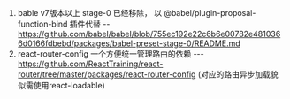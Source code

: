 1. bable v7版本以上 stage-0 已经移除， 以 @babel/plugin-proposal-function-bind 插件代替 -- https://github.com/babel/babel/blob/755ec192e22c6b6e00782e4810366d0166fdbebd/packages/babel-preset-stage-0/README.md
2. react-router-config 一个方便统一管理路由的依赖 ---https://github.com/ReactTraining/react-router/tree/master/packages/react-router-config (对应的路由异步加载貌似需使用react-loadable)